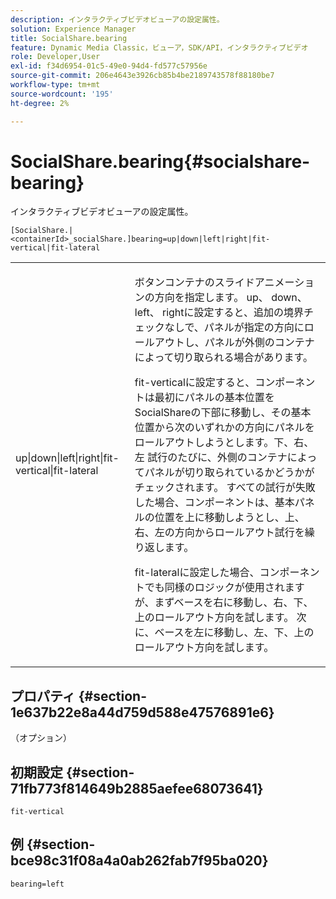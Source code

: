 ```yaml
---
description: インタラクティブビデオビューアの設定属性。
solution: Experience Manager
title: SocialShare.bearing
feature: Dynamic Media Classic，ビューア，SDK/API，インタラクティブビデオ
role: Developer,User
exl-id: f34d6954-01c5-49e0-94d4-fd577c57956e
source-git-commit: 206e4643e3926cb85b4be2189743578f88180be7
workflow-type: tm+mt
source-wordcount: '195'
ht-degree: 2%

---
```


# SocialShare.bearing{#socialshare-bearing}

インタラクティブビデオビューアの設定属性。

`[SocialShare.|<containerId>_socialShare.]bearing=up|down|left|right|fit-vertical|fit-lateral`

<table id="table_441553CD34C94A58A9D7CBF772DEDDB6"> 
 <tbody> 
  <tr> 
   <td colname="col1"> <p> <span class="codeph"> up|down|left|right|fit-vertical|fit-lateral</span> </p> </td> 
   <td colname="col2"> <p> ボタンコンテナのスライドアニメーションの方向を指定します。 <span class="codeph"> up</span>、<span class="codeph"> down</span>、<span class="codeph"> left</span>、<span class="codeph"> right</span>に設定すると、追加の境界チェックなしで、パネルが指定の方向にロールアウトし、パネルが外側のコンテナによって切り取られる場合があります。 </p> <p><span class="codeph"> fit-vertical</span>に設定すると、コンポーネントは最初にパネルの基本位置をSocialShareの下部に移動し、その基本位置から次のいずれかの方向にパネルをロールアウトしようとします。下、右、左 試行のたびに、外側のコンテナによってパネルが切り取られているかどうかがチェックされます。 すべての試行が失敗した場合、コンポーネントは、基本パネルの位置を上に移動しようとし、上、右、左の方向からロールアウト試行を繰り返します。 </p> <p><span class="codeph"> fit-lateral</span>に設定した場合、コンポーネントでも同様のロジックが使用されますが、まずベースを右に移動し、右、下、上のロールアウト方向を試します。 次に、ベースを左に移動し、左、下、上のロールアウト方向を試します。 </p> </td> 
  </tr> 
 </tbody> 
</table>

## プロパティ {#section-1e637b22e8a44d759d588e47576891e6}

（オプション）

## 初期設定 {#section-71fb773f814649b2885aefee68073641}

`fit-vertical`

## 例 {#section-bce98c31f08a4a0ab262fab7f95ba020}

```
bearing=left
```
